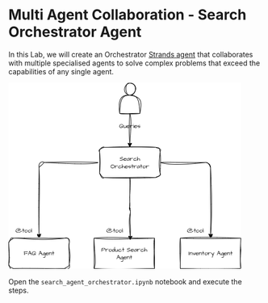 # Multi Agent Collaboration - Search Orchestrator Agent

In this Lab, we will create an Orchestrator [Strands agent](https://strandsagents.com/) that collaborates with multiple specialised agents to solve complex problems that exceed the capabilities of any single agent. 


![Orchestrator Agent](orchestrator.png)

Open the ```search_agent_orchestrator.ipynb``` notebook and execute the steps.